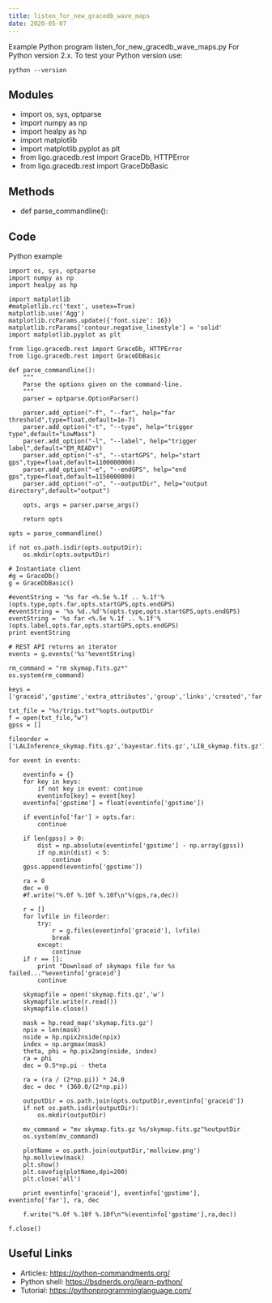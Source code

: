 ```yaml
---
title: listen_for_new_gracedb_wave_maps
date: 2020-05-07
---
```

Example Python program listen_for_new_gracedb_wave_maps.py
For Python version 2.x.
To test your Python version use:

    python --version

## Modules

* import os, sys, optparse
* import numpy as np
* import healpy as hp
* import matplotlib
* import matplotlib.pyplot as plt
* from ligo.gracedb.rest import GraceDb, HTTPError
* from ligo.gracedb.rest import GraceDbBasic

## Methods

* def parse_commandline():

## Code

Python example

    
    import os, sys, optparse
    import numpy as np
    import healpy as hp
    
    import matplotlib
    #matplotlib.rc('text', usetex=True)
    matplotlib.use('Agg')
    matplotlib.rcParams.update({'font.size': 16})
    matplotlib.rcParams['contour.negative_linestyle'] = 'solid'
    import matplotlib.pyplot as plt
    
    from ligo.gracedb.rest import GraceDb, HTTPError
    from ligo.gracedb.rest import GraceDbBasic
    
    def parse_commandline():
        """
        Parse the options given on the command-line.
        """
        parser = optparse.OptionParser()
    
        parser.add_option("-f", "--far", help="far threshold",type=float,default=1e-7)
        parser.add_option("-t", "--type", help="trigger type",default="LowMass")
        parser.add_option("-l", "--label", help="trigger label",default="EM_READY")
        parser.add_option("-s", "--startGPS", help="start gps",type=float,default=1100000000)
        parser.add_option("-e", "--endGPS", help="end gps",type=float,default=1150000000)    
        parser.add_option("-o", "--outputDir", help="output directory",default="output")
    
        opts, args = parser.parse_args()
    
        return opts
    
    opts = parse_commandline()
    
    if not os.path.isdir(opts.outputDir):
        os.mkdir(opts.outputDir)
    
    # Instantiate client
    #g = GraceDb()
    g = GraceDbBasic()
    
    #eventString = '%s far <%.5e %.1f .. %.1f'%(opts.type,opts.far,opts.startGPS,opts.endGPS)
    #eventString = '%s %d..%d'%(opts.type,opts.startGPS,opts.endGPS)
    eventString = '%s far <%.5e %.1f .. %.1f'%(opts.label,opts.far,opts.startGPS,opts.endGPS)
    print eventString
    
    # REST API returns an iterator
    events = g.events('%s'%eventString)
    
    rm_command = "rm skymap.fits.gz*"
    os.system(rm_command)
    
    keys = ['graceid','gpstime','extra_attributes','group','links','created','far','instruments','labels','nevents','submitter','search','likelihood']
    
    txt_file = "%s/trigs.txt"%opts.outputDir
    f = open(txt_file,"w")
    gpss = []
    
    fileorder = ['LALInference_skymap.fits.gz','bayestar.fits.gz','LIB_skymap.fits.gz']
    
    for event in events:
    
        eventinfo = {}
        for key in keys:
            if not key in event: continue
            eventinfo[key] = event[key]
        eventinfo['gpstime'] = float(eventinfo['gpstime'])
    
        if eventinfo['far'] > opts.far:
            continue
    
        if len(gpss) > 0:
            dist = np.absolute(eventinfo['gpstime'] - np.array(gpss))
            if np.min(dist) < 5:
                continue
        gpss.append(eventinfo['gpstime'])
    
        ra = 0
        dec = 0
        #f.write("%.0f %.10f %.10f\n"%(gps,ra,dec))
    
        r = []
        for lvfile in fileorder:
            try:
                r = g.files(eventinfo['graceid'], lvfile)
                break
            except:
                continue
        if r == []:
            print "Download of skymaps file for %s failed..."%eventinfo['graceid']
            continue
    
        skymapfile = open('skymap.fits.gz','w')
        skymapfile.write(r.read())
        skymapfile.close()
    
        mask = hp.read_map('skymap.fits.gz')
        npix = len(mask)
        nside = hp.npix2nside(npix)
        index = np.argmax(mask)
        theta, phi = hp.pix2ang(nside, index)
        ra = phi
        dec = 0.5*np.pi - theta
    
        ra = (ra / (2*np.pi)) * 24.0
        dec = dec * (360.0/(2*np.pi))
    
        outputDir = os.path.join(opts.outputDir,eventinfo['graceid'])
        if not os.path.isdir(outputDir):
            os.mkdir(outputDir)
    
        mv_command = "mv skymap.fits.gz %s/skymap.fits.gz"%outputDir
        os.system(mv_command)
    
        plotName = os.path.join(outputDir,'mollview.png')
        hp.mollview(mask)
        plt.show()
        plt.savefig(plotName,dpi=200)
        plt.close('all')
    
        print eventinfo['graceid'], eventinfo['gpstime'], eventinfo['far'], ra, dec
    
        f.write("%.0f %.10f %.10f\n"%(eventinfo['gpstime'],ra,dec))
    
    f.close()
    
    
    

## Useful Links

- Articles: https://python-commandments.org/
- Python shell: https://bsdnerds.org/learn-python/
- Tutorial: https://pythonprogramminglanguage.com/
